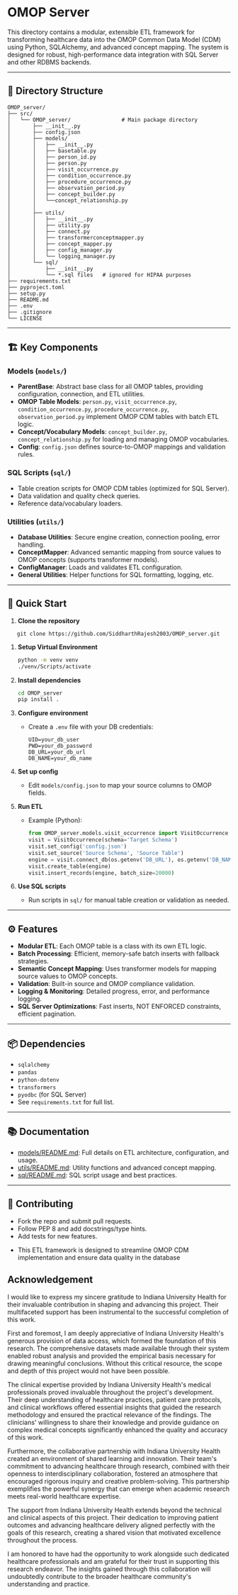 # OMOP Server

This directory contains a modular, extensible ETL framework for transforming healthcare data into the OMOP Common Data Model (CDM) using Python, SQLAlchemy, and advanced concept mapping. The system is designed for robust, high-performance data integration with SQL Server and other RDBMS backends.

---

## 📁 Directory Structure

```
OMOP_server/
├── src/
│   └── OMOP_server/                # Main package directory
│       ├── __init__.py
│       ├── config.json
│       ├── models/
│       │   ├── __init__.py
│       │   ├── basetable.py
│       │   ├── person_id.py
│       │   ├── person.py
│       │   ├── visit_occurrence.py
│       │   ├── condition_occurrence.py
│       │   ├── procedure_occurrence.py
│       │   ├── observation_period.py
│       │   ├── concept_builder.py
│       │   └──concept_relationship.py
│       │   
│       ├── utils/
│       │   ├── __init__.py
│       │   ├── utility.py
│       │   ├── connect.py
│       │   ├── transformerconceptmapper.py
│       │   ├── concept_mapper.py
│       │   ├── config_manager.py
│       │   └── logging_manager.py
│       └── sql/
│           ├── __init__.py
│           └── *.sql files   # ignored for HIPAA purposes
├── requirements.txt
├── pyproject.toml
├── setup.py
├── README.md
├── .env
├── .gitignore
└── LICENSE
```

---

## 🏗️ Key Components

### Models (`models/`)
- **ParentBase**: Abstract base class for all OMOP tables, providing configuration, connection, and ETL utilities.
- **OMOP Table Models**: `person.py`, `visit_occurrence.py`, `condition_occurrence.py`, `procedure_occurrence.py`, `observation_period.py` implement OMOP CDM tables with batch ETL logic.
- **Concept/Vocabulary Models**: `concept_builder.py`, `concept_relationship.py` for loading and managing OMOP vocabularies.
- **Config**: `config.json` defines source-to-OMOP mappings and validation rules.

### SQL Scripts (`sql/`)
- Table creation scripts for OMOP CDM tables (optimized for SQL Server).
- Data validation and quality check queries.
- Reference data/vocabulary loaders.

### Utilities (`utils/`)
- **Database Utilities**: Secure engine creation, connection pooling, error handling.
- **ConceptMapper**: Advanced semantic mapping from source values to OMOP concepts (supports transformer models).
- **ConfigManager**: Loads and validates ETL configuration.
- **General Utilities**: Helper functions for SQL formatting, logging, etc.

---

## 🚀 Quick Start

1. **Clone the repository**
```git
   git clone https://github.com/SiddharthRajesh2003/OMOP_server.git
```

1. **Setup Virtual Environment**
   ```bash
   python -m venv venv
   ./venv/Scripts/activate
   ```

1. **Install dependencies**
   ```bash
   cd OMOP_server
   pip install .
   ```

2. **Configure environment**
   - Create a `.env` file with your DB credentials:
     ```
     UID=your_db_user
     PWD=your_db_password
     DB_URL=your_db_url
     DB_NAME=your_db_name
     ```

3. **Set up config**
   - Edit `models/config.json` to map your source columns to OMOP fields.

4. **Run ETL**
   - Example (Python):
     ```python
     from OMOP_server.models.visit_occurrence import VisitOccurrence
     visit = VisitOccurrence(schema='Target Schema')
     visit.set_config('config.json')
     visit.set_source('Source Schema', 'Source Table')
     engine = visit.connect_db(os.getenv('DB_URL'), os.getenv('DB_NAME'))
     visit.create_table(engine)
     visit.insert_records(engine, batch_size=20000)
     ```

5. **Use SQL scripts**
   - Run scripts in `sql/` for manual table creation or validation as needed.

---

## ⚙️ Features

- **Modular ETL**: Each OMOP table is a class with its own ETL logic.
- **Batch Processing**: Efficient, memory-safe batch inserts with fallback strategies.
- **Semantic Concept Mapping**: Uses transformer models for mapping source values to OMOP concepts.
- **Validation**: Built-in source and OMOP compliance validation.
- **Logging & Monitoring**: Detailed progress, error, and performance logging.
- **SQL Server Optimizations**: Fast inserts, NOT ENFORCED constraints, efficient pagination.

---

## 📦 Dependencies

- `sqlalchemy`
- `pandas`
- `python-dotenv`
- `transformers`
- `pyodbc` (for SQL Server)
- See `requirements.txt` for full list.

---

## 📚 Documentation

- [models/README.md](models/README.md): Full details on ETL architecture, configuration, and usage.
- [utils/README.md](utils/README.md): Utility functions and advanced concept mapping.
- [sql/README.md](sql/README.md): SQL script usage and best practices.

---

## 🤝 Contributing

- Fork the repo and submit pull requests.
- Follow PEP 8 and add docstrings/type hints.
- Add tests for new features.


* This ETL framework is designed to streamline OMOP CDM implementation and ensure data quality in the database

## Acknowledgement

I would like to express my sincere gratitude to Indiana University Health for their invaluable contribution in shaping and advancing this project. Their multifaceted support has been instrumental to the successful completion of this work.

First and foremost, I am deeply appreciative of Indiana University Health's generous provision of data access, which formed the foundation of this research. The comprehensive datasets made available through their system enabled robust analysis and provided the empirical basis necessary for drawing meaningful conclusions. Without this critical resource, the scope and depth of this project would not have been possible.

The clinical expertise provided by Indiana University Health's medical professionals proved invaluable throughout the project's development. Their deep understanding of healthcare practices, patient care protocols, and clinical workflows offered essential insights that guided the research methodology and ensured the practical relevance of the findings. The clinicians' willingness to share their knowledge and provide guidance on complex medical concepts significantly enhanced the quality and accuracy of this work.

Furthermore, the collaborative partnership with Indiana University Health created an environment of shared learning and innovation. Their team's commitment to advancing healthcare through research, combined with their openness to interdisciplinary collaboration, fostered an atmosphere that encouraged rigorous inquiry and creative problem-solving. This partnership exemplifies the powerful synergy that can emerge when academic research meets real-world healthcare expertise.

The support from Indiana University Health extends beyond the technical and clinical aspects of this project. Their dedication to improving patient outcomes and advancing healthcare delivery aligned perfectly with the goals of this research, creating a shared vision that motivated excellence throughout the process.

I am honored to have had the opportunity to work alongside such dedicated healthcare professionals and am grateful for their trust in supporting this research endeavor. The insights gained through this collaboration will undoubtedly contribute to the broader healthcare community's understanding and practice.